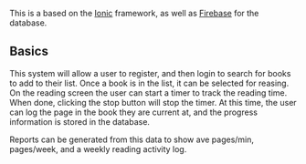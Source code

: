 This is a based on the [Ionic](http://ionicframework.com/docs/) framework, as well as [Firebase](https://firebase.google.com/) for the database.

## Basics

This system will allow a user to register, and then login to search for books to add to their list. Once a book is in the list, it can be selected for reasing. On the reading screen the user can start a timer to track the reading time. When done, clicking the stop button will stop the timer. At this time, the user can log the page in the book they are current at, and the progress information is stored in the database. 

Reports can be generated from this data to show ave pages/min, pages/week, and a weekly reading activity log.
